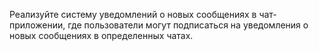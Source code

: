 Реализуйте систему уведомлений о новых сообщениях в чат-приложении, где пользователи могут подписаться на уведомления о новых сообщениях в определенных чатах.

